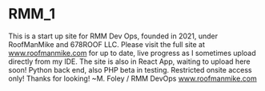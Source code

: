 # RMM_1
This is a start up site for RMM Dev Ops, founded in 2021, under RoofManMike and 678ROOF LLC.
Please visit the full site at www.roofmanmike.com for up to date, live progress as I sometimes upload directly from my IDE.
The site is also in React App, waiting to upload here soon!
Python back end, also PHP beta in testing. Restricted onsite access only!
Thanks for looking!
~M. Foley / RMM DevOps
www.roofmanmike.com
